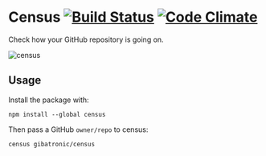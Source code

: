 # Census [![Build Status](https://travis-ci.org/gibatronic/census.svg?branch=master)](https://travis-ci.org/gibatronic/census) [![Code Climate](https://codeclimate.com/github/gibatronic/census/badges/gpa.svg)](https://codeclimate.com/github/gibatronic/census)

Check how your GitHub repository is going on.

![census](/../gh-pages/etc/census.png?raw=true)

## Usage

Install the package with:

```shell
npm install --global census
```

Then pass a GitHub `owner/repo` to census:

```shell
census gibatronic/census
```
